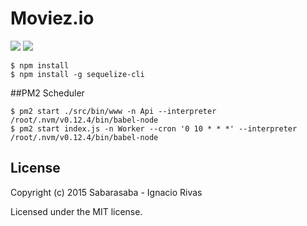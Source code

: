 Moviez.io
=======
<img src="http://img.shields.io/badge/npm-v1.3.11-blue.svg">
<img src="http://img.shields.io/packagist/l/doctrine/orm.svg">


```
$ npm install
$ npm install -g sequelize-cli
```

##PM2 Scheduler

```
$ pm2 start ./src/bin/www -n Api --interpreter /root/.nvm/v0.12.4/bin/babel-node
$ pm2 start index.js -n Worker --cron '0 10 * * *' --interpreter /root/.nvm/v0.12.4/bin/babel-node
```

## License

Copyright (c) 2015 Sabarasaba - Ignacio Rivas

Licensed under the MIT license.